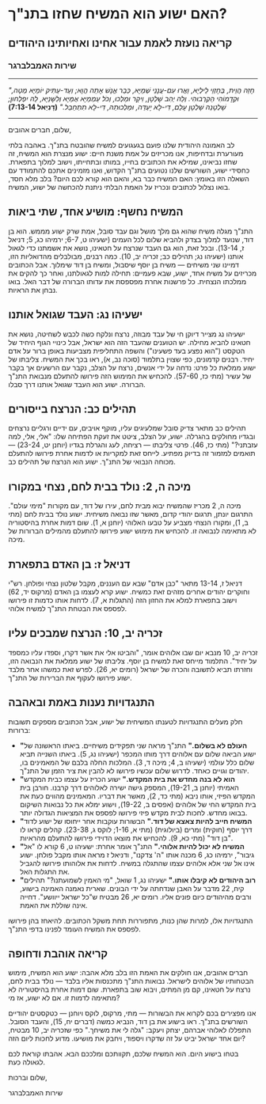 # האם ישוע הוא המשיח שחזו בתנ"ך?

## קריאה נועזת לאמת עבור אחינו ואחיותינו היהודים

### שירות האמבלברגר

---

_"חָזֵה הֲוֵית, בְּחֶזְוֵי לֵילְיָא, וַאֲרוּ עִם-עֲנָנֵי שְׁמַיָּא, כְּבַר אֱנָשׁ אָתֵה הֲוָא; וְעַד-עַתִּיק יוֹמַיָּא מְטָה, וּקְדָמוֹהִי הַקְרְבוּהִי. וְלֵהּ יְהִב שָׁלְטָן, וִיקָר וּמַלְכוּ, וְכֹל עַמְמַיָּא אֻמַּיָּא וְלִשָּׁנַיָּא, לֵהּ יִפְלְחוּן; שָׁלְטָנֵהּ שָׁלְטָן עָלַם, דִּי-לָא יֶעְדֵּה, וּמַלְכוּתֵהּ, דִּי-לָא תִתְחַבַּל."_
**(דָּנִיֵּאל 7:13-14)**

---

שלום, חברים אהובים,

לב האמונה היהודית שלנו פועם בגעגועים למשיח שהובטח בתנ"ך. באהבה בלתי מעורערת ובדחיפות, אנו מכריזים על אמת משנת חיים: ישוע מנצרת הוא המשיח, זה שחזו נביאינו, שמילא את הכתובים בחייו, במותו ובתחייתו, וישוב למלוך בתפארת. כחסידי ישוע, השורשים שלנו נטועים בתנ"ך הקדוש, ואנו מזמינים אתכם להתמודד עם השאלה הזו באומץ: האם המשיח כבר בא, והאם הוא קורא לכם היום? בלב מלא חסד, בואו נצלול לכתובים ונכריז על האמת הבלתי ניתנת להכחשה של ישוע, המשיח.

## המשיח נחשף: מושיע אחד, שתי ביאות

התנ"ך מגלה משיח שהוא גם מלך מושל וגם עבד סובל, אמת שרק ישוע מממש. הוא בן דוד, שנועד למלוך בצדק ולהביא שלום לכל העמים (ישעיהו ט, 6-7; ירמיהו כג, 5; דניאל ז, 13-14). ובכל זאת, הוא גם העבד שנרצח על חטאינו, נושא את אשמתנו כדי לגאול אותנו (ישעיהו נג; תהילים כב; זכריה יב, 10). כמה רבנים, מבולבלים מהדואליות הזו, דמיינו שני משיחים — משיח בן יוסף שיסבול, ומשיח בן דוד שימלוך. אבל הכתובים מכריזים על משיח אחד, ישוע, שבא פעמיים: תחילה למות לגאולתנו, ואחר כך להקים את ממלכתו הנצחית. כל פרשנות אחרת מפספסת את עדותו הברורה של דבר האל. בואו נבחן את הראיות.

## ישעיהו נג: העבד שגואל אותנו

ישעיהו נג מצייר דיוקן חי של עבד מבוזה, נרצח ונלקח כשה לכבש לשחיטה, נושא את חטאינו להביא מחילה. יש הטוענים שהעבד הזה הוא ישראל, אבל כינויי הגוף היחיד של הטקסט ("הוא נפצע בעד פשעינו") והשפה התחליפית מצביעות באופן ברור על אדם יחיד. רבנים קדמונים, כפי שצוין בתלמוד (סוכה נב, א), ראו בכך את המשיח. צליבתו של ישוע ממלאת כל פרט: נדחה על ידי אנשים, נרצח על הצלב, נקבר עם הרשעים אך בקבר של עשיר (מתי כז, 57-60). להכחיש את המימוש הזה פירושו להתעלם מנבואת התנ"ך הברורה. ישוע הוא העבד שגואל אותנו דרך סבלו.

## תהילים כב: הנרצח בייסורים

תהילים כב מתאר צדיק סובל שמלעיגים עליו, מוקף אויבים, עם ידיים ורגליים נרצחים ובגדיו מחולקים בהגרלה. ישוע, על הצלב, ציטט את זעקת הפתיחה שלו: "אלי, אלי, למה עזבתני?" (מתי כז, 46). פרטי צליבתו — רציחה, לעג והגרלת בגדיו (יוחנן יט, 23-24) — תואמים למזמור זה בדיוק מפתיע. לייחס זאת למקריות או לדמות אחרת פירושו להתעלם מכוחה הנבואי של התנ"ך. ישוע הוא הנרצח של תהילים כב.

## מיכה ה, 2: נולד בבית לחם, נצחי במקורו

מיכה ה, 2 מכריז שהמשיח יבוא מבית לחם, עירו של דוד, עם מקורות "מימי עולם". התרגום יונתן, תרגום יהודי קדום, מאשר שזו נבואה משיחית. ישוע נולד בבית לחם (מתי ב, 1), ומקורו הנצחי מצביע על טבעו האלוהי (יוחנן א, 1). שום דמות אחרת בהיסטוריה לא מתאימה לנבואה זו. להכחיש את מימוש ישוע פירושו להתעלם מהמילים הברורות של מיכה.

## דניאל ז: בן האדם בתפארת

דניאל ז, 13-14 מתאר "כבן אדם" שבא עם העננים, מקבל שלטון נצחי ופולחן. רש"י וחוקרים יהודים אחרים מזהים זאת כמשיח. ישוע קרא לעצמו בן האדם (מרקוס יד, 62) וישוב בתפארת למלא את החזון הזה (התגלות א, 7). לדחות אותו כדמות זו פירושו לפספס את הבטחת התנ"ך למשיח אלוהי.

## זכריה יב, 10: הנרצח שמבכים עליו

זכריה יב, 10 מנבא יום שבו אלוהים אומר, "והביטו אלי את אשר דקרו, וספדו עליו כמספד על יחיד". התלמוד מייחס זאת למשיח בן יוסף. צליבתו של ישוע ממלאת את הנבואה הזו, וחזרתו תביא לתשובה והכרה של ישראל (רומים יא, 26). לפרש זאת כמשהו אחר מלבד ישוע פירושו לעקוף את הברירות של התנ"ך.

## התנגדויות נענות באמת ובאהבה

חלק מעלים התנגדויות לטענתו המשיחית של ישוע, אבל הכתובים מספקים תשובות ברורות:

- **"העולם לא בשלום."** התנ"ך מראה שני תפקידים משיחיים. ביאתו הראשונה של ישוע הביאה שלום עם אלוהים דרך מותו המכפר (ישעיהו נג, 5). ביאתו השנייה תביא שלום כלל עולמי (ישעיהו ב, 4; מיכה ד, 3). המלכות החלה בלבם של המאמינים בו, יהודים וגויים כאחד. לדרוש שלום עכשיו פירושו לא להבין את ציר הזמן של התנ"ך.
- **"הוא לא בנה מחדש את בית המקדש."** ישוע הכריז על עצמו כבית המקדש האמיתי (יוחנן ב, 19-21), המספק גישה ישירה לאלוהים דרך קרבנו. חורבן בית המקדש הפיזי, אותו ניבא (מתי כד, 2), מאשר את דבריו. המאמינים מהווים כעת את בית המקדש החי של אלוהים (אפסים ב, 19-22), וישוע ימלא את כל נבואות השיקום בבואו מחדש. לחכות לבית מקדש פיזי פירושו לפספס את המציאות הגדולה יותר.
- **"המשיח חייב להיות צאצא של דוד."** הבשורות עוקבות אחר ייחוסו של ישוע לדוד דרך יוסף (חוקית) ומרים (ביולוגית) (מתי א, 1-16; לוקס ג, 23-38). קהלים קראו לו "בן דוד" (מתי כא, 9). להכחיש את מוצאו הדוידי פירושו להתעלם מהראיות.
- **"המשיח לא יכול להיות אלוהי."** התנ"ך אומר אחרת: ישעיהו ט, 6 קורא לו "אל גיבור", ירמיהו כג, 6 מכנה אותו "ה' צדקנו", ודניאל ז מראה אותו מקבל פולחן. ישוע אינו אל שני אלא אלוהים עצמו שהתגלה במשיח. לדחות את אלוהותו פירושו להגביל את התגלות האל.
- **"רוב היהודים לא קיבלו אותו."** ישעיהו נג, 1 שואל, "מי האמין לשמועתנו?" תהילים קיח, 22 מדבר על האבן שנדחתה על ידי הבונים. שארית נאמנה האמינה בישוע, ורבים מהיהודים כיום פונים אליו. רומים יא, 26 מבטיח ש"כל ישראל ייוושע". דחייה אינה שוללת את האמת.

התנגדויות אלו, למרות שהן כנות, מתפוררות תחת משקל הכתובים. להיאחז בהן פירושו לפספס את המשיח העומד לפנינו בדפי התנ"ך.

## קריאה אוהבת ודחופה

חברים אהובים, אנו חולקים את האמת הזו בלב מלא אהבה: ישוע הוא המשיח, מימוש הבטחותיו של אלוהים לישראל. נבואות התנ"ך מתכנסות אליו בלבד — נולד בבית לחם, נרצח על חטאינו, קם מן המתים, ויבוא שוב בתפארת. שום דמות אחרת בהיסטוריה לא מתאימה לדמות זו. אם לא ישוע, אז מי?

אנו מפצירים בכם לקרוא את הבשורות — מתי, מרקוס, לוקס ויוחנן — כטקסטים יהודיים השורשים בתנ"ך. ראו בישוע את בן דוד, הנביא כמשה (דברים יח, 15), והעבד הסובל. התפללו לאלוהי אברהם, יצחק ויעקב: "גלה לי את משיחך." כפי שזכריה יב, 10 מבטיח, יום אחד ישראל יביט על זה שדקרו ויספוד, ויחבק את מושיעו. מדוע לחכות ליום הזה?

בטחו בישוע היום. הוא המשיח שלכם, תקוותכם ומלככם הבא. אהבתו קוראת לכם לגאולה כעת.

שלום וברכות,

שירות האמבלברגר
